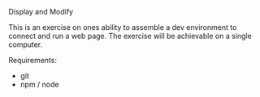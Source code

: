 Display and Modify

This is an exercise on ones ability to assemble a dev environment to connect and run a web page. The exercise will be achievable on a single computer.

Requirements:
- git
- npm / node
